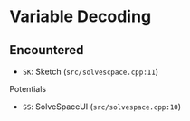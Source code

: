 Variable Decoding
=================

Encountered
-----------
* `SK`: Sketch (`src/solvescpace.cpp:11`)

Potentials
* `SS`: SolveSpaceUI (`src/solvespace.cpp:10`)
